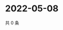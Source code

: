 # 2022-05-08

共 0 条

<!-- BEGIN WEIBO -->
<!-- 最后更新时间 Sun May 08 2022 06:12:29 GMT+0800 (China Standard Time) -->

<!-- END WEIBO -->
